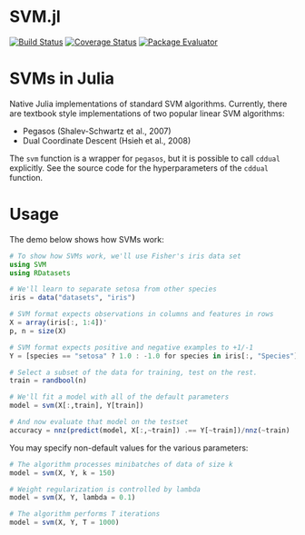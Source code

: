 SVM.jl
======


[![Build Status](https://travis-ci.org/JuliaStats/SVM.jl.svg)](https://travis-ci.org/JuliaStats/SVM.jl)
[![Coverage Status](https://coveralls.io/repos/JuliaStats/SVM.jl/badge.png)](https://coveralls.io/r/JuliaStats/SVM.jl)
[![Package Evaluator](http://iainnz.github.io/packages.julialang.org/badges/SVM_0.3.svg)](http://iainnz.github.io/packages.julialang.org/?pkg=SVM&ver=0.3)


# SVMs in Julia

Native Julia implementations of standard SVM algorithms.
Currently, there are textbook style implementations of
two popular linear SVM algorithms:

* Pegasos (Shalev-Schwartz et al., 2007)
* Dual Coordinate Descent (Hsieh et al., 2008)

The `svm` function is a wrapper for `pegasos`, but it is
possible to call `cddual` explicitly. See the source code
for the hyperparameters of the `cddual` function.

# Usage

The demo below shows how SVMs work:

```julia
# To show how SVMs work, we'll use Fisher's iris data set
using SVM
using RDatasets

# We'll learn to separate setosa from other species
iris = data("datasets", "iris")

# SVM format expects observations in columns and features in rows
X = array(iris[:, 1:4])'
p, n = size(X)

# SVM format expects positive and negative examples to +1/-1
Y = [species == "setosa" ? 1.0 : -1.0 for species in iris[:, "Species"]]

# Select a subset of the data for training, test on the rest.
train = randbool(n)

# We'll fit a model with all of the default parameters
model = svm(X[:,train], Y[train])

# And now evaluate that model on the testset
accuracy = nnz(predict(model, X[:,~train]) .== Y[~train])/nnz(~train)
```

You may specify non-default values for the various parameters:

```julia
# The algorithm processes minibatches of data of size k
model = svm(X, Y, k = 150)

# Weight regularization is controlled by lambda
model = svm(X, Y, lambda = 0.1)

# The algorithm performs T iterations
model = svm(X, Y, T = 1000)
```

